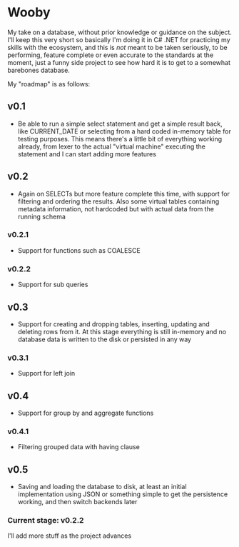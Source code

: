 # Wooby

My take on a database, without prior knowledge or guidance on the subject.
I'll keep this very short so basically I'm doing it in C# .NET for practicing my skills
with the ecosystem, and this is *not* meant to be taken seriously, to be performing,
feature complete or even accurate to the standards at the moment, just a funny side
project to see how hard it is to get to a somewhat barebones database.

My "roadmap" is as follows:

## v0.1
* Be able to run a simple select statement and get a simple result back, like CURRENT_DATE or selecting from a hard coded in-memory table for testing purposes. This means there's a little bit of everything working already, from lexer to the actual "virtual machine" executing the statement and I can start adding more features

## v0.2
* Again on SELECTs but more feature complete this time, with support for filtering and ordering the results. Also some virtual tables containing metadata information, not hardcoded but with actual data from the running schema

### v0.2.1
* Support for functions such as COALESCE

### v0.2.2
* Support for sub queries

## v0.3
* Support for creating and dropping tables, inserting, updating and deleting rows from it. At this stage everything is still in-memory and no database data is written to the disk or persisted in any way

### v0.3.1
* Support for left join

## v0.4
* Support for group by and aggregate functions

### v0.4.1
* Filtering grouped data with having clause

## v0.5
* Saving and loading the database to disk, at least an initial implementation using JSON or something simple to get the persistence working, and then switch backends later

### Current stage: v0.2.2

I'll add more stuff as the project advances